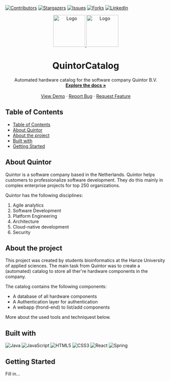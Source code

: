 [![Contributors][contributors-shield]][contributors-url]
[![Stargazers][stars-shield]][stars-url]
[![Issues][issues-shield]][issues-url]
[![Forks][forks-shield]][forks-url]
[![LinkedIn][linkedin-shield]][linkedin-url]

<div align="center">
  <a href="https://github.com/MarkStreek/QuintorCatalog">
    <img src="https://quintor.nl/wp-content/uploads/2022/08/logo-square.png" alt="Logo" width="100" height="100">
  </a>
  <a href="https://github.com/MarkStreek/QuintorCatalog">
    <img src="https://bureautromp.nl/wp-content/uploads/Hanze-Gr-uitgelicht.png" alt="Logo" width="100" height="100">
  </a>
<h1 align="center">QuintorCatalog</h3>

  <p align="center">
    Automated hardware catalog for the software company Quintor B.V.
    <br />
    <a href="https://github.com/github_username/repo_name"><strong>Explore the docs »</strong></a>
    <br />
    <br />
    <a href="https://github.com/github_username/repo_name">View Demo</a>
    ·
    <a href="https://github.com/github_username/repo_name/issues">Report Bug</a>
    ·
    <a href="https://github.com/github_username/repo_name/issues">Request Feature</a>
  </p>
</div>

## Table of Contents

- [Table of Contents](#table-of-contents)
- [About Quintor](#about-quintor)
- [About the project](#about-the-project)
- [Built with](#built-with)
- [Getting Started](#getting-started)

## About Quintor

Quintor is a software company based in the Netherlands. Quintor helps customers to professionalize software development. They do this mainly in complex enterprise projects for top 250 organizations.

Quintor has the following disciplines:

1. Agile analytics
2. Software Development
3. Platform Engineering
4. Architecture
5. Cloud-native development
6. Security

## About the project

This project was created by students bioinformatics at the Hanze University of applied sciences. The main task from Quintor was to create a (automated) catalog to store all ther're hardware components in the company.

The catalog contains the following components:

- A database of all hardware components
- A Authentication layer for authentication
- A webapp (frond-end) to list/add components

More about the used tools and techniquest below.

## Built with

![Java](https://img.shields.io/badge/java-%23ED8B00.svg?style=for-the-badge&logo=openjdk&logoColor=white)
![JavaScript](https://img.shields.io/badge/javascript-%23323330.svg?style=for-the-badge&logo=javascript&logoColor=%23F7DF1E)
![HTML5](https://img.shields.io/badge/html5-%23E34F26.svg?style=for-the-badge&logo=html5&logoColor=white)
![CSS3](https://img.shields.io/badge/css3-%231572B6.svg?style=for-the-badge&logo=css3&logoColor=white)
![React](https://img.shields.io/badge/react-%2320232a.svg?style=for-the-badge&logo=react&logoColor=%2361DAFB)
![Spring](https://img.shields.io/badge/spring-%236DB33F.svg?style=for-the-badge&logo=spring&logoColor=white)

## Getting Started

Fill in...






<!-- Markdown Links -->
[contributors-shield]: https://img.shields.io/github/contributors/MarkStreek/QuintorCatalog.svg?style=for-the-badge
[contributors-url]: https://github.com/MarkStreek/QuintorCatalog/graphs/contributors
[stars-shield]: https://img.shields.io/github/stars/MarkStreek/QuintorCatalog.svg?style=for-the-badge
[stars-url]: https://github.com/MarkStreek/QuintorCatalog/stargazers
[issues-shield]: https://img.shields.io/github/issues/MarkStreek/QuintorCatalog.svg?style=for-the-badge
[issues-url]: https://github.com/MarkStreek/QuintorCatalog/issues
[linkedin-shield]: https://img.shields.io/badge/-LinkedIn-black.svg?style=for-the-badge&logo=linkedin&colorB=555
[linkedin-url]: https://www.linkedin.com/company/quintor/
[forks-shield]: https://img.shields.io/github/forks/MarkStreek/QuintorCatalog.svg?style=for-the-badge
[forks-url]: https://github.com/MarkStreek/QuintorCatalog/network/members